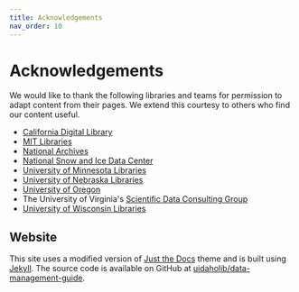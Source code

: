```yaml
---
title: Acknowledgements
nav_order: 10
---
```


# Acknowledgements

We would like to thank the following libraries and teams for permission to adapt content from their pages. 
We extend this courtesy to others who find our content useful.

- [California Digital Library](http://www.cdlib.org/services/uc3/dmp/index.html)
- [MIT Libraries](https://libraries.mit.edu/data-management/)
- [National Archives](http://www.archives.gov/records-mgmt/initiatives/sustainable-faq.html)
- [National Snow and Ice Data Center](http://nsidc.org/about/use_copyright.html)
- [University of Minnesota Libraries](http://www.lib.umn.edu/datamanagement)
- [University of Nebraska Libraries](http://libraries.unl.edu/datacuration)
- [University of Oregon](http://library.uoregon.edu/datamanagement/index.html)
- The University of Virginia's [Scientific Data Consulting Group](http://www2.lib.virginia.edu/brown/data/)
- [University of Wisconsin Libraries](http://researchdata.wisc.edu/)

## Website 

This site uses a modified version of [Just the Docs](https://github.com/just-the-docs/just-the-docs) theme and is built using [Jekyll](https://jekyllrb.com/).
The source code is available on GitHub at [uidaholib/data-management-guide](https://github.com/uidaholib/data-management-guide).
